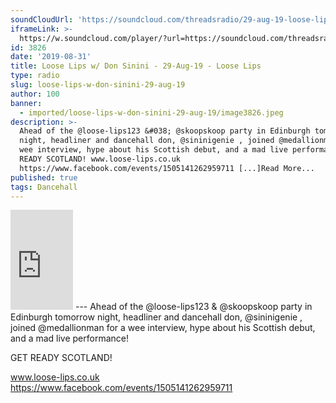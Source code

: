 ```yaml
---
soundCloudUrl: 'https://soundcloud.com/threadsradio/29-aug-19-loose-lips-w-don-sinini'
iframeLink: >-
  https://w.soundcloud.com/player/?url=https://soundcloud.com/threadsradio/29-aug-19-loose-lips-w-don-sinini&color=00aabb&auto_play=false&hide_related=false&show_comments=true&show_user=true&show_reposts=false
id: 3826
date: '2019-08-31'
title: Loose Lips w/ Don Sinini - 29-Aug-19 - Loose Lips
type: radio
slug: loose-lips-w-don-sinini-29-aug-19
author: 100
banner:
  - imported/loose-lips-w-don-sinini-29-aug-19/image3826.jpeg
description: >-
  Ahead of the @loose-lips123 &#038; @skoopskoop party in Edinburgh tomorrow
  night, headliner and dancehall don, @sininigenie , joined @medallionman for a
  wee interview, hype about his Scottish debut, and a mad live performance! GET
  READY SCOTLAND! www.loose-lips.co.uk
  https://www.facebook.com/events/1505141262959711 [...]Read More...
published: true
tags: Dancehall
---
```

<iframe id="sc-widget" title="title" width="100" height="160" scrolling="no" frameborder="yes" allow="autoplay" src="https://w.soundcloud.com/player/?url=https://soundcloud.com/threadsradio/29-aug-19-loose-lips-w-don-sinini&amp;color=00aabb&amp;auto_play=false&amp;hide_related=false&amp;show_comments=true&amp;show_user=true&amp;show_reposts=false"></iframe>
---
Ahead of the @loose-lips123 & @skoopskoop party in Edinburgh tomorrow night, headliner and dancehall don, @sininigenie , joined @medallionman for a wee interview, hype about his Scottish debut, and a mad live performance!

GET READY SCOTLAND!

www.loose-lips.co.uk  
https://www.facebook.com/events/1505141262959711